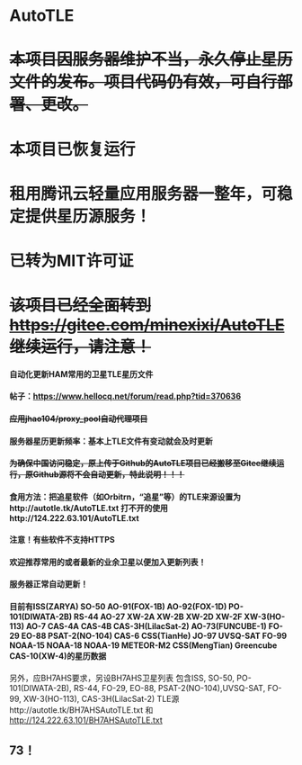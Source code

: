 # AutoTLE
# ~~本项目因服务器维护不当，永久停止星历文件的发布。项目代码仍有效，可自行部署、更改。~~
# 本项目已恢复运行
# 租用腾讯云轻量应用服务器一整年，可稳定提供星历源服务！
# 已转为MIT许可证

# ~~该项目已经全面转到 https://gitee.com/minexixi/AutoTLE 继续运行，请注意！~~
#### 自动化更新HAM常用的卫星TLE星历文件
#### 帖子：https://www.hellocq.net/forum/read.php?tid=370636
#### ~~应用jhao104/proxy_pool自动代理项目~~
#### 服务器星历更新频率：基本上TLE文件有变动就会及时更新
#### ~~为确保中国访问稳定，原上传于Github的AutoTLE项目已经搬移至Gitee继续运行，原Github源将不会自动更新，特此说明！！！~~
#### 食用方法：把追星软件（如Orbitrn，“追星”等）的TLE来源设置为http://autotle.tk/AutoTLE.txt 打不开的使用http://124.222.63.101/AutoTLE.txt
#### 注意！有些软件不支持HTTPS
#### 欢迎推荐常用的或者最新的业余卫星以便加入更新列表！
#### 服务器正常自动更新！
#### 目前有ISS(ZARYA) SO-50 AO-91(FOX-1B) AO-92(FOX-1D) PO-101(DIWATA-2B) RS-44 AO-27 XW-2A XW-2B XW-2D XW-2F XW-3(HO-113) AO-7 CAS-4A CAS-4B CAS-3H(LilacSat-2) AO-73(FUNCUBE-1) FO-29 EO-88 PSAT-2(NO-104) CAS-6 CSS(TianHe) JO-97 UVSQ-SAT FO-99 NOAA-15 NOAA-18 NOAA-19 METEOR-M2 CSS(MengTian) Greencube CAS-10(XW-4)的星历数据
另外，应BH7AHS要求，另设BH7AHS卫星列表
包含ISS, SO-50, PO-101(DIWATA-2B), RS-44, FO-29, EO-88, PSAT-2(NO-104),UVSQ-SAT, FO-99, XW-3(HO-113), CAS-3H(LilacSat-2)
TLE源http://autotle.tk/BH7AHSAutoTLE.txt 和 http://124.222.63.101/BH7AHSAutoTLE.txt
## 73！
